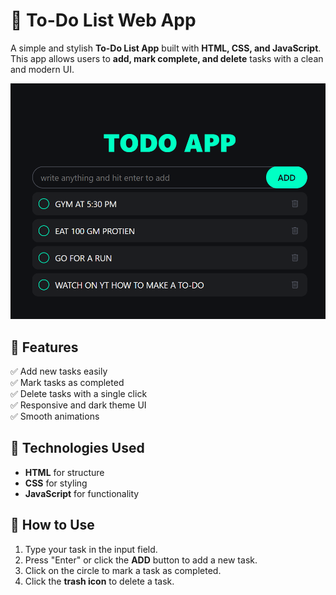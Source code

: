 # 📝 To-Do List Web App

A simple and stylish **To-Do List App** built with **HTML, CSS, and JavaScript**.  
This app allows users to **add, mark complete, and delete** tasks with a clean and modern UI.

![Todo App Screenshot](image.png)

## 🌟 Features

✅ Add new tasks easily  
✅ Mark tasks as completed  
✅ Delete tasks with a single click  
✅ Responsive and dark theme UI  
✅ Smooth animations  

## 🚀 Technologies Used

- **HTML** for structure  
- **CSS** for styling  
- **JavaScript** for functionality  

## 🔧 How to Use

1. Type your task in the input field.  
2. Press "Enter" or click the **ADD** button to add a new task.  
3. Click on the circle to mark a task as completed.  
4. Click the **trash icon** to delete a task.  

